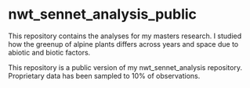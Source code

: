 # nwt_sennet_analysis_public

This repository contains the analyses for my masters research. I studied how the greenup of alpine plants differs across years and space due to abiotic and biotic factors.

This repository is a public version of my nwt_sennet_analysis repository. Proprietary data has been sampled to 10% of observations.

